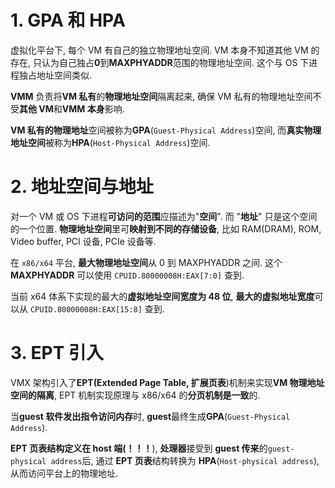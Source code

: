 

# 1. GPA 和 HPA

虚拟化平台下, 每个 VM 有自己的独立物理地址空间. VM 本身不知道其他 VM 的存在, 只认为自己独占**0**到**MAXPHYADDR**范围的物理地址空间. 这个与 OS 下进程独占地址空间类似.

**VMM** 负责将**VM 私有**的**物理地址空间**隔离起来, 确保 VM 私有的物理地址空间不受**其他 VM**和**VMM 本身**影响.

**VM 私有的物理地址**空间被称为**GPA**(`Guest-Physical Address`)空间, 而**真实物理地址空间**被称为**HPA**(`Host-Physical Address`)空间.

# 2. 地址空间与地址

对一个 VM 或 OS 下进程**可访问的范围**应描述为"**空间**". 而 "**地址**" 只是这个空间的一个位置. **物理地址空间**里可**映射到不同的存储设备**, 比如 RAM(DRAM), ROM, Video buffer, PCI 设备, PCIe 设备等.

在 `x86/x64` 平台, **最大物理地址空间**从 0 到 MAXPHYADDR 之间. 这个 **MAXPHYADDR** 可以使用 `CPUID.80000008H:EAX[7:0]` 查到.

当前 x64 体系下实现的最大的**虚拟地址空间宽度为 48 位**, **最大的虚拟地址宽度**可以从 `CPUID.80000008H:EAX[15:8]` 查到.

# 3. EPT 引入

VMX 架构引入了**EPT(Extended Page Table, 扩展页表**)机制来实现**VM 物理地址空间的隔离**, EPT 机制实现原理与 x86/x64 的**分页机制是一致**的.

当**guest 软件发出指令访问内存**时, **guest**最终生成**GPA**(`Guest-Physical Address`).

**EPT 页表结构定义在 host 端(！！！**), **处理器**接受到 **guest 传来**的`guest-physical address`后, 通过 **EPT 页表**结构转换为 **HPA**(`Host-physical address`), 从而访问平台上的物理地址.

